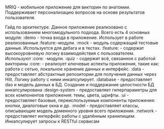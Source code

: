 MRIQ - мобильное приложение для викторин по анатомии.
Поддерживает персонализацию вопросов на основе результатов пользователя.

Гайд по архитектуре.
Данное приложение реализовано с использованием многомодульного подхода.
Всего есть 4 основных модуля:
:demo - точка входа в приложение. Использует в работе реализованные :feature:-модули.
:mock - модуль содержащий тестовые данные. Используется для дебага и в тестах.
:feature: - содержат высокоуровневую логику взаимодействия с пользователем. Используют :core:
-модули.
:quiz - содержит всё, связанное с работой викторины
:core: - реализует ключевые аспекты приложения, такие как: работа с сетью, локальное хранение данных
и интерфейс.
:data - предоставляет абстрактные репозитории для получения данных через Hilt. Логику работу с ними
инкапсулирует.
:database - предоставляет dao и модель данных в БД. Создание и поддержание целостности БД
инкапсулирована
:design-system - предоставляет гиперпараметры для всех компонентов приложения: темы, цвета, шрифты.
:ui - предоставляет базовые, переиспользуемые компоненты приложения: кнопки, диалоговые окна и др.
:model - предоставляет классы, описывающие модель доменного уровня всего приложения.
:network - предоставляет интерфейс работы с удалённым хранилищем. Инкапсулирует запросы к RESTful
сервисам